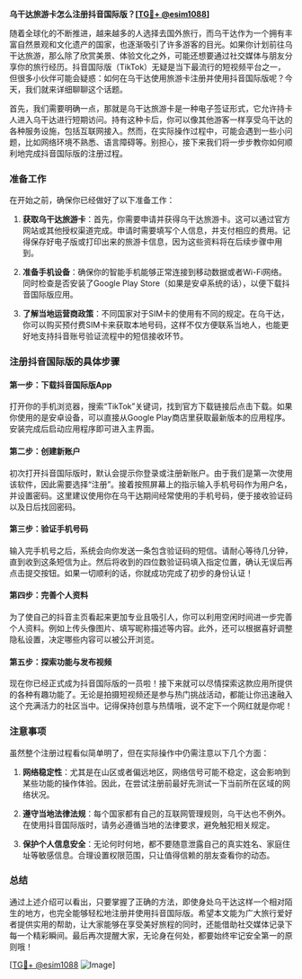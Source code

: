 **乌干达旅游卡怎么注册抖音国际版？[[TG💪+ @esim1088](https://t.me/s/esim1088)]**

随着全球化的不断推进，越来越多的人选择去国外旅行，而乌干达作为一个拥有丰富自然景观和文化遗产的国家，也逐渐吸引了许多游客的目光。如果你计划前往乌干达旅游，那么除了欣赏美景、体验文化之外，可能还想要通过社交媒体与朋友分享你的旅行经历。抖音国际版（TikTok）无疑是当下最流行的短视频平台之一，但很多小伙伴可能会疑惑：如何在乌干达使用旅游卡注册并使用抖音国际版呢？今天，我们就来详细聊聊这个话题。

首先，我们需要明确一点，那就是乌干达旅游卡是一种电子签证形式，它允许持卡人进入乌干达进行短期访问。持有这种卡后，你可以像其他游客一样享受乌干达的各种服务设施，包括互联网接入。然而，在实际操作过程中，可能会遇到一些小问题，比如网络环境不熟悉、语言障碍等。别担心，接下来我们将一步步教你如何顺利地完成抖音国际版的注册过程。

### 准备工作

在开始之前，确保你已经做好了以下准备工作：

1. **获取乌干达旅游卡**：首先，你需要申请并获得乌干达旅游卡。这可以通过官方网站或其他授权渠道完成。申请时需要填写个人信息，并支付相应的费用。记得保存好电子版或打印出来的旅游卡信息，因为这些资料将在后续步骤中用到。

2. **准备手机设备**：确保你的智能手机能够正常连接到移动数据或者Wi-Fi网络。同时检查是否安装了Google Play Store（如果是安卓系统的话），以便下载抖音国际版应用。

3. **了解当地运营商政策**：不同国家对于SIM卡的使用有不同的规定。在乌干达，你可以购买预付费SIM卡来获取本地号码，这样不仅方便联系当地人，也能更好地支持抖音账号验证流程中的短信接收环节。

### 注册抖音国际版的具体步骤

#### 第一步：下载抖音国际版App
打开你的手机浏览器，搜索“TikTok”关键词，找到官方下载链接后点击下载。如果你使用的是安卓设备，可以直接从Google Play商店里获取最新版本的应用程序。安装完成后启动应用程序即可进入主界面。

#### 第二步：创建新账户
初次打开抖音国际版时，默认会提示你登录或注册新账户。由于我们是第一次使用该软件，因此需要选择“注册”。接着按照屏幕上的指示输入手机号码作为用户名，并设置密码。这里建议使用你在乌干达期间经常使用的手机号码，便于接收验证码以及日后找回密码。

#### 第三步：验证手机号码
输入完手机号之后，系统会向你发送一条包含验证码的短信。请耐心等待几分钟，直到收到这条短信为止。然后将收到的四位数验证码填入指定位置，确认无误后再点击提交按钮。如果一切顺利的话，你就成功完成了初步的身份认证！

#### 第四步：完善个人资料
为了使自己的抖音主页看起来更加专业且吸引人，你可以利用空闲时间进一步完善个人资料。例如上传头像图片、填写昵称描述等内容。此外，还可以根据喜好调整隐私设置，决定哪些内容可以被公开浏览。

#### 第五步：探索功能与发布视频
现在你已经正式成为抖音国际版的一员啦！接下来就可以尽情探索这款应用所提供的各种有趣功能了。无论是拍摄短视频还是参与热门挑战活动，都能让你迅速融入这个充满活力的社区当中。记得保持创意与热情哦，说不定下一个网红就是你呢！

### 注意事项

虽然整个注册过程看似简单明了，但在实际操作中仍需注意以下几个方面：

1. **网络稳定性**：尤其是在山区或者偏远地区，网络信号可能不稳定，这会影响到某些功能的操作体验。因此，在尝试注册前最好先测试一下当前所在区域的网络状况。
   
2. **遵守当地法律法规**：每个国家都有自己的互联网管理规则，乌干达也不例外。在使用抖音国际版时，请务必遵循当地的法律要求，避免触犯相关规定。

3. **保护个人信息安全**：无论何时何地，都不要随意泄露自己的真实姓名、家庭住址等敏感信息。合理设置权限范围，只让值得信赖的朋友查看你的动态。

### 总结

通过上述介绍可以看出，只要掌握了正确的方法，即使身处乌干达这样一个相对陌生的地方，也完全能够轻松地注册并使用抖音国际版。希望本文能为广大旅行爱好者提供实用的帮助，让大家能够在享受美好旅程的同时，还能借助社交媒体记录下每一个精彩瞬间。最后再次提醒大家，无论身在何处，都要始终牢记安全第一的原则哦！

[[TG💪+ @esim1088](https://t.me/s/esim1088) ![Image](https://i.postimg.cc/4NQfJmqS/Snipaste-2025-05-13-00-14-12.png)]